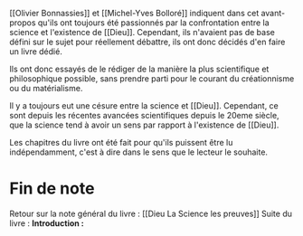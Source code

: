 [[Olivier Bonnassies]] et [[Michel-Yves Bolloré]] indiquent dans cet avant-propos qu'ils ont toujours été passionnés par la confrontation entre la science et l'existence de [[Dieu]]. Cependant, ils n'avaient pas de base défini sur le sujet pour réellement débattre, ils ont donc décidés d'en faire un livre dédié.

Ils ont donc essayés de le rédiger de la manière la plus scientifique et philosophique possible, sans prendre parti pour le courant du créationnisme ou du matérialisme.

Il y a toujours eut une césure entre la science et [[Dieu]]. Cependant, ce sont depuis les récentes avancées scientifiques depuis le 20eme siècle, que la science tend à avoir un sens par rapport à l'existence de [[Dieu]].

Les chapitres du livre ont été fait pour qu'ils puissent être lu indépendamment, c'est à dire dans le sens que le lecteur le souhaite.

# Fin de note
Retour sur la note général du livre : [[Dieu La Science les preuves]]
Suite du livre : **Introduction :** 